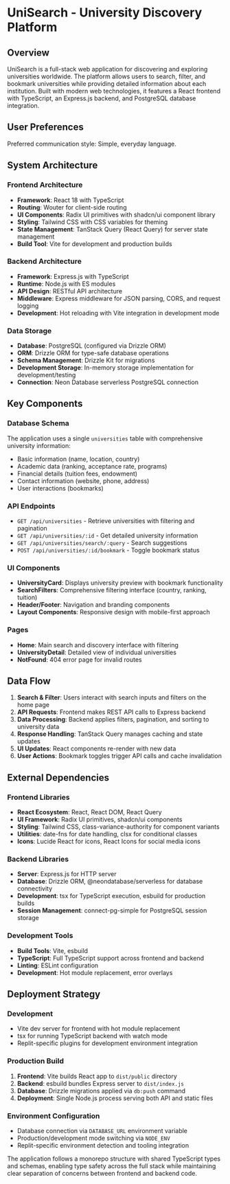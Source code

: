 # UniSearch - University Discovery Platform

## Overview

UniSearch is a full-stack web application for discovering and exploring universities worldwide. The platform allows users to search, filter, and bookmark universities while providing detailed information about each institution. Built with modern web technologies, it features a React frontend with TypeScript, an Express.js backend, and PostgreSQL database integration.

## User Preferences

Preferred communication style: Simple, everyday language.

## System Architecture

### Frontend Architecture
- **Framework**: React 18 with TypeScript
- **Routing**: Wouter for client-side routing
- **UI Components**: Radix UI primitives with shadcn/ui component library
- **Styling**: Tailwind CSS with CSS variables for theming
- **State Management**: TanStack Query (React Query) for server state management
- **Build Tool**: Vite for development and production builds

### Backend Architecture
- **Framework**: Express.js with TypeScript
- **Runtime**: Node.js with ES modules
- **API Design**: RESTful API architecture
- **Middleware**: Express middleware for JSON parsing, CORS, and request logging
- **Development**: Hot reloading with Vite integration in development mode

### Data Storage
- **Database**: PostgreSQL (configured via Drizzle ORM)
- **ORM**: Drizzle ORM for type-safe database operations
- **Schema Management**: Drizzle Kit for migrations
- **Development Storage**: In-memory storage implementation for development/testing
- **Connection**: Neon Database serverless PostgreSQL connection

## Key Components

### Database Schema
The application uses a single `universities` table with comprehensive university information:
- Basic information (name, location, country)
- Academic data (ranking, acceptance rate, programs)
- Financial details (tuition fees, endowment)
- Contact information (website, phone, address)
- User interactions (bookmarks)

### API Endpoints
- `GET /api/universities` - Retrieve universities with filtering and pagination
- `GET /api/universities/:id` - Get detailed university information
- `GET /api/universities/search/:query` - Search suggestions
- `POST /api/universities/:id/bookmark` - Toggle bookmark status

### UI Components
- **UniversityCard**: Displays university preview with bookmark functionality
- **SearchFilters**: Comprehensive filtering interface (country, ranking, tuition)
- **Header/Footer**: Navigation and branding components
- **Layout Components**: Responsive design with mobile-first approach

### Pages
- **Home**: Main search and discovery interface with filtering
- **UniversityDetail**: Detailed view of individual universities
- **NotFound**: 404 error page for invalid routes

## Data Flow

1. **Search & Filter**: Users interact with search inputs and filters on the home page
2. **API Requests**: Frontend makes REST API calls to Express backend
3. **Data Processing**: Backend applies filters, pagination, and sorting to university data
4. **Response Handling**: TanStack Query manages caching and state updates
5. **UI Updates**: React components re-render with new data
6. **User Actions**: Bookmark toggles trigger API calls and cache invalidation

## External Dependencies

### Frontend Libraries
- **React Ecosystem**: React, React DOM, React Query
- **UI Framework**: Radix UI primitives, shadcn/ui components
- **Styling**: Tailwind CSS, class-variance-authority for component variants
- **Utilities**: date-fns for date handling, clsx for conditional classes
- **Icons**: Lucide React for icons, React Icons for social media icons

### Backend Libraries
- **Server**: Express.js for HTTP server
- **Database**: Drizzle ORM, @neondatabase/serverless for database connectivity
- **Development**: tsx for TypeScript execution, esbuild for production builds
- **Session Management**: connect-pg-simple for PostgreSQL session storage

### Development Tools
- **Build Tools**: Vite, esbuild
- **TypeScript**: Full TypeScript support across frontend and backend
- **Linting**: ESLint configuration
- **Development**: Hot module replacement, error overlays

## Deployment Strategy

### Development
- Vite dev server for frontend with hot module replacement
- tsx for running TypeScript backend with watch mode
- Replit-specific plugins for development environment integration

### Production Build
1. **Frontend**: Vite builds React app to `dist/public` directory
2. **Backend**: esbuild bundles Express server to `dist/index.js`
3. **Database**: Drizzle migrations applied via `db:push` command
4. **Deployment**: Single Node.js process serving both API and static files

### Environment Configuration
- Database connection via `DATABASE_URL` environment variable
- Production/development mode switching via `NODE_ENV`
- Replit-specific environment detection and tooling integration

The application follows a monorepo structure with shared TypeScript types and schemas, enabling type safety across the full stack while maintaining clear separation of concerns between frontend and backend code.
